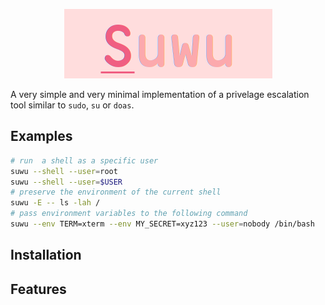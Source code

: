 <p></p>
<p align="center">
  <img src="assets/suwu.png" />
</p>

A very simple and very minimal implementation of a privelage escalation tool similar to
`sudo`, `su` or `doas`.

## Examples
```sh
# run  a shell as a specific user
suwu --shell --user=root
suwu --shell --user=$USER
# preserve the environment of the current shell
suwu -E -- ls -lah /
# pass environment variables to the following command
suwu --env TERM=xterm --env MY_SECRET=xyz123 --user=nobody /bin/bash
```
## Installation
## Features
